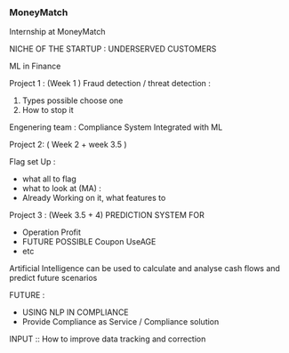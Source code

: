 ### MoneyMatch
Internship at MoneyMatch

NICHE OF THE STARTUP : UNDERSERVED CUSTOMERS 

ML in Finance 

Project 1 :  (Week 1 ) 
Fraud detection / threat detection : 
1. Types possible 
choose one 
2. How to stop it 

Engenering team : Compliance System Integrated with ML 

Project 2:  ( Week 2 + week 3.5  ) 

Flag set Up :
- what all to flag 
- what to look at (MA) :
- Already Working on it, what features to 


Project 3 : (Week 3.5 + 4) 
PREDICTION SYSTEM FOR 
- Operation Profit 
- FUTURE POSSIBLE Coupon UseAGE  
- etc 

 
Artificial Intelligence can be used to calculate and analyse cash flows and predict future scenarios
  


FUTURE : 
- USING NLP IN COMPLIANCE 
- Provide Compliance as Service  / Compliance solution 

INPUT ::
How to improve data tracking and correction



